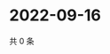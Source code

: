 # 2022-09-16

共 0 条

<!-- BEGIN WEIBO -->
<!-- 最后更新时间 Fri Sep 16 2022 23:18:43 GMT+0800 (China Standard Time) -->

<!-- END WEIBO -->
